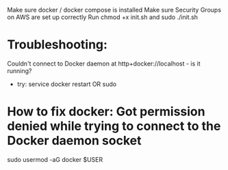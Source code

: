Make sure docker / docker compose is installed
Make sure Security Groups on AWS are set up correctly
Run chmod +x init.sh and sudo ./init.sh

# Troubleshooting:
Couldn't connect to Docker daemon at http+docker://localhost - is it running?
- try:
service docker restart 
OR
sudo

# How to fix docker: Got permission denied while trying to connect to the Docker daemon socket
sudo usermod -aG docker $USER

